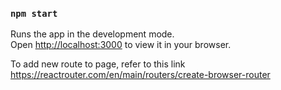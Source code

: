 ### `npm start`

Runs the app in the development mode.\
Open [http://localhost:3000](http://localhost:3000) to view it in your browser.

To add new route to page, refer to this link
https://reactrouter.com/en/main/routers/create-browser-router
